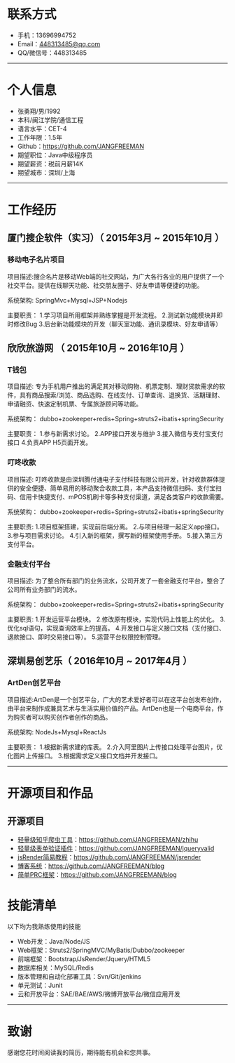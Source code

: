 # 联系方式

- 手机：13696994752
- Email：448313485@qq.com
- QQ/微信号：448313485

---

# 个人信息

 - 张勇翔/男/1992
 - 本科/闽江学院/通信工程
 - 语言水平：CET-4
 - 工作年限：1.5年
 - Github：https://github.com/JANGFREEMAN
 - 期望职位：Java中级程序员
 - 期望薪资：税前月薪14K
 - 期望城市：深圳/上海

---

# 工作经历

## 厦门搜企软件（实习）（ 2015年3月 ~ 2015年10月 ）

### 移动电子名片项目
项目描述:搜企名片是移动Web端的社交网站，为广大各行各业的用户提供了一个社交平台。提供在线聊天功能、社交朋友圈子、好友申请等便捷的功能。

系统架构: SpringMvc+Mysql+JSP+Nodejs

主要职责：
     1.学习项目所用框架并熟练掌握是开发流程。
     2.测试新功能模块并即时修改Bug
     3.后台新功能模块的开发（聊天室功能、通讯录模块、好友申请等）


## 欣欣旅游网 （ 2015年10月 ~ 2016年10月 ）

### T钱包
项目描述:
    专为手机用户推出的满足其对移动购物、机票定制、理财贷款需求的软件，具有商品搜索/浏览、商品选购、在线支付、订单查询、退换货、活期理财、申请融资、快速定制机票、专属旅游顾问等功能。

系统架构：   dubbo+zookeeper+redis+Spring+struts2+ibatis+springSecurity

主要职责：
     1.参与新需求讨论。
     2.APP接口开发与维护
     3.接入微信与支付宝支付接口
     4.负责APP H5页面开发。

### 叮咚收款
项目描述:
    叮咚收款是由深圳腾付通电子支付科技有限公司开发，针对收款群体提供的安全便捷、简单易用的移动聚合收款工具，本产品支持微信扫码、支付宝扫码、信用卡快捷支付、mPOS机刷卡等多种支付渠道，满足各类客户的收款需要。

系统架构：    dubbo+zookeeper+redis+Spring+struts2+ibatis+springSecurity

主要职责:
     1.项目框架搭建，实现前后端分离。
     2.与项目经理一起定义app接口。
     3.参与项目需求讨论。
     4.引入新的框架，撰写新的框架使用手册。
     5.接入第三方支付平台。

### 金融支付平台

项目描述:
    为了整合所有部门的业务流水，公司开发了一套金融支付平台，整合了公司所有业务部门的流水。

系统架构：   dubbo+zookeeper+redis+Spring+struts2+ibatis+springSecurity

主要职责:
     1.开发运营平台模块。
     2.修改原有模块，实现代码上性能上的优化。
     3.优化sql语句，实现查询效率上的提高。
     4.开发接口与定义接口文档（支付接口、退款接口、即时交易接口等）。
     5.运营平台权限控制管理。

## 深圳易创艺乐（ 2016年10月 ~ 2017年4月 ）

### ArtDen创艺平台
项目描述:ArtDen是一个创艺平台，广大的艺术爱好者可以在这平台创发布创作，由平台来制作成兼具艺术与生活实用价值的产品。ArtDen也是一个电商平台，作为购买者可以购买创作者创作的商品。

系统架构: NodeJs+Mysql+ReactJs

主要职责：
    1.根据新需求建的库表。
    2.介入阿里图片上传接口处理平台图片，优化图片上传接口。
    3.根据需求定义接口文档并开发接口。

---

# 开源项目和作品


## 开源项目

 - [轻量级知乎爬虫工具](https://github.com/JANGFREEMAN/zhihu)：https://github.com/JANGFREEMAN/zhihu
 - [轻量级表单验证插件](https://github.com/JANGFREEMAN/jqueryvalid)：https://github.com/JANGFREEMAN/jqueryvalid
 - [jsRender简易教程](https://github.com/JANGFREEMAN/jsrender)：https://github.com/JANGFREEMAN/jsrender
 - [博客系统](https://github.com/JANGFREEMAN/blog)：https://github.com/JANGFREEMAN/blog
 - [简单PRC框架](https://github.com/JANGFREEMAN/blog)：https://github.com/JANGFREEMAN/blog

# 技能清单

以下均为我熟练使用的技能

- Web开发：Java/Node/JS
- Web框架：Struts2/SpringMVC/MyBatis/Dubbo/zookeeper
- 前端框架：Bootstrap/JsRender/Jquery/HTML5
- 数据库相关：MySQL/Redis
- 版本管理和自动化部署工具：Svn/Git/jenkins
- 单元测试：Junit
- 云和开放平台：SAE/BAE/AWS/微博开放平台/微信应用开发


---

# 致谢
感谢您花时间阅读我的简历，期待能有机会和您共事。
